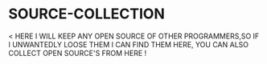 # SOURCE-COLLECTION
&lt; HERE I WILL KEEP ANY OPEN SOURCE OF OTHER PROGRAMMERS,SO IF I UNWANTEDLY LOOSE THEM I CAN FIND THEM HERE, YOU CAN ALSO COLLECT OPEN SOURCE'S FROM HERE ! 
